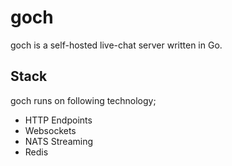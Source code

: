 # goch

goch is a self-hosted live-chat server written in Go.

## Stack

goch runs on following technology;

- HTTP Endpoints
- Websockets
- NATS Streaming
- Redis
